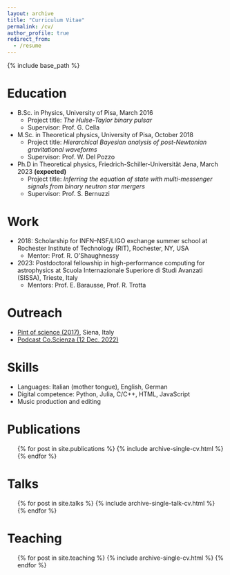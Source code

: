 ```yaml
---
layout: archive
title: "Curriculum Vitae"
permalink: /cv/
author_profile: true
redirect_from:
  - /resume
---
```


{% include base_path %}

Education
======
* B.Sc. in Physics, University of Pisa, March 2016
    * Project title: *The Hulse-Taylor binary pulsar*
    * Supervisor: Prof. G. Cella
* M.Sc. in Theoretical physics, University of Pisa, October 2018
    * Project title: *Hierarchical Bayesian analysis of post-Newtonian gravitational waveforms*
    * Supervisor: Prof. W. Del Pozzo
* Ph.D in Theoretical physics, Friedrich-Schiller-Universität Jena, March 2023 **(expected)**
    * Project title: *Inferring the equation of state with multi-messenger signals from binary neutron star mergers*
    * Supervisor: Prof. S. Bernuzzi

Work
======
* 2018: Scholarship for INFN–NSF/LIGO exchange summer school at Rochester Institute of Technology (RIT), Rochester, NY, USA
    * Mentor: Prof. R. O'Shaughnessy
* 2023: Postdoctoral fellowship in high-performance computing for astrophysics at Scuola Internazionale Superiore di Studi Avanzati (SISSA), Trieste, Italy
    * Mentors: Prof. E. Barausse, Prof. R. Trotta

Outreach
======
* [Pint of science (2017)](https://pintofscience.it/event/sulla-cresta-dellonda-gravitazionale), Siena, Italy
* [Podcast Co.Scienza (12 Dec. 2022)](https://open.spotify.com/episode/4zNw8PppmUfwVRdUNZH9P5)

Skills
======
* Languages: Italian (mother tongue), English, German
* Digital competence: Python, Julia, C/C++, HTML, JavaScript
* Music production and editing

Publications
======
  <ul>{% for post in site.publications %}
    {% include archive-single-cv.html %}
  {% endfor %}</ul>

Talks
======
  <ul>{% for post in site.talks %}
    {% include archive-single-talk-cv.html %}
  {% endfor %}</ul>

Teaching
======
  <ul>{% for post in site.teaching %}
    {% include archive-single-cv.html %}
  {% endfor %}</ul>

